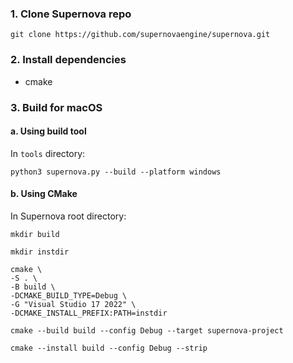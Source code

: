 ### 1. Clone Supernova repo

```git clone https://github.com/supernovaengine/supernova.git```

### 2. Install dependencies

* cmake

### 3. Build for macOS
#### a. Using build tool

In ```tools``` directory:

```
python3 supernova.py --build --platform windows
```

#### b. Using CMake

In Supernova root directory:

```
mkdir build
```
```
mkdir instdir
```
```
cmake \
-S . \
-B build \
-DCMAKE_BUILD_TYPE=Debug \
-G "Visual Studio 17 2022" \
-DCMAKE_INSTALL_PREFIX:PATH=instdir
```
```
cmake --build build --config Debug --target supernova-project
```
```
cmake --install build --config Debug --strip
```
